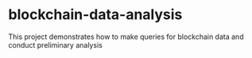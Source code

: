 # blockchain-data-analysis
This project demonstrates how to make queries for blockchain data and conduct preliminary analysis
